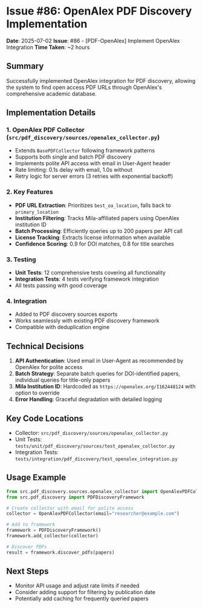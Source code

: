 # Issue #86: OpenAlex PDF Discovery Implementation

**Date**: 2025-07-02
**Issue**: #86 - [PDF-OpenAlex] Implement OpenAlex Integration
**Time Taken**: ~2 hours

## Summary

Successfully implemented OpenAlex integration for PDF discovery, allowing the system to find open access PDF URLs through OpenAlex's comprehensive academic database.

## Implementation Details

### 1. **OpenAlex PDF Collector** (`src/pdf_discovery/sources/openalex_collector.py`)
- Extends `BasePDFCollector` following framework patterns
- Supports both single and batch PDF discovery
- Implements polite API access with email in User-Agent header
- Rate limiting: 0.1s delay with email, 1.0s without
- Retry logic for server errors (3 retries with exponential backoff)

### 2. **Key Features**
- **PDF URL Extraction**: Prioritizes `best_oa_location`, falls back to `primary_location`
- **Institution Filtering**: Tracks Mila-affiliated papers using OpenAlex institution ID
- **Batch Processing**: Efficiently queries up to 200 papers per API call
- **License Tracking**: Extracts license information when available
- **Confidence Scoring**: 0.9 for DOI matches, 0.8 for title searches

### 3. **Testing**
- **Unit Tests**: 12 comprehensive tests covering all functionality
- **Integration Tests**: 4 tests verifying framework integration
- All tests passing with good coverage

### 4. **Integration**
- Added to PDF discovery sources exports
- Works seamlessly with existing PDF discovery framework
- Compatible with deduplication engine

## Technical Decisions

1. **API Authentication**: Used email in User-Agent as recommended by OpenAlex for polite access
2. **Batch Strategy**: Separate batch queries for DOI-identified papers, individual queries for title-only papers
3. **Mila Institution ID**: Hardcoded as `https://openalex.org/I162448124` with option to override
4. **Error Handling**: Graceful degradation with detailed logging

## Key Code Locations

- Collector: `src/pdf_discovery/sources/openalex_collector.py`
- Unit Tests: `tests/unit/pdf_discovery/sources/test_openalex_collector.py`
- Integration Tests: `tests/integration/pdf_discovery/test_openalex_integration.py`

## Usage Example

```python
from src.pdf_discovery.sources.openalex_collector import OpenAlexPDFCollector
from src.pdf_discovery import PDFDiscoveryFramework

# Create collector with email for polite access
collector = OpenAlexPDFCollector(email="researcher@example.com")

# Add to framework
framework = PDFDiscoveryFramework()
framework.add_collector(collector)

# Discover PDFs
result = framework.discover_pdfs(papers)
```

## Next Steps

- Monitor API usage and adjust rate limits if needed
- Consider adding support for filtering by publication date
- Potentially add caching for frequently queried papers
